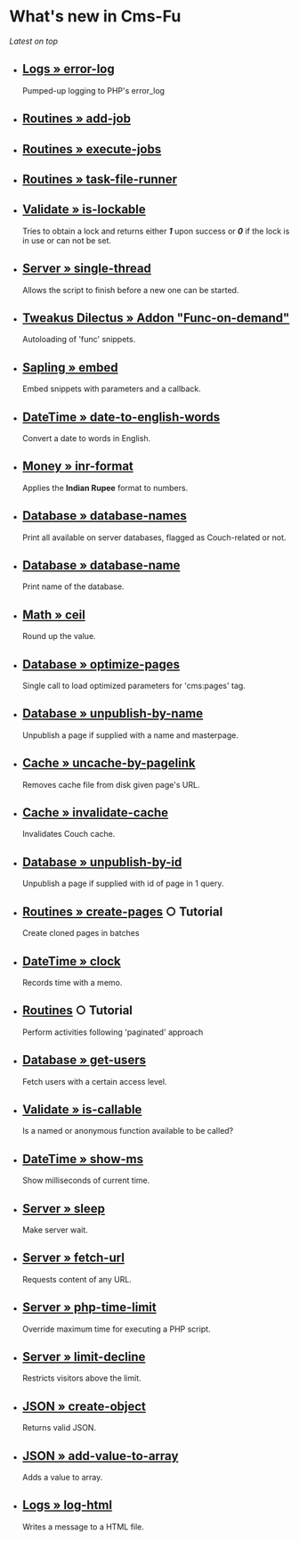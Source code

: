 # What's new in Cms-Fu

*Latest on top*

<!--
* ## [Generators &raquo; random-char-digit-sign-name](Generators/random-char-digit-sign-name)
   A few functions to get UTF-8 compliant random strings
-->
* ## [Logs &raquo; error-log](Logs/error-log)
   Pumped-up logging to PHP's error_log
* ## [Routines &raquo; add-job](Routines/add-job)
* ## [Routines &raquo; execute-jobs](Routines/execute-jobs)
* ## [Routines &raquo; task-file-runner](Routines/task-file-runner)
* ## [Validate &raquo; is-lockable](Validate/is-lockable)
   Tries to obtain a lock and returns either ***1*** upon success or ***0*** if the lock is in use or can not be set.
* ## [Server &raquo; single-thread](Server/single-thread)
   Allows the script to finish before a new one can be started.
* ## [**Tweakus Dilectus &raquo; Addon "Func-on-demand"**](https://github.com/trendoman/Tweakus-Dilectus/tree/main/anton.cms@ya.ru__func-on-demand)
   Autoloading of 'func' snippets.
* ## [**Sapling &raquo; embed**](Sapling/embed)
   Embed snippets with parameters and a callback.
* ## [**DateTime &raquo; date-to-english-words**](DateTime/date-to-english-words)
   Convert a date to words in English.
* ## [**Money &raquo; inr-format**](Money/inr-format)
   Applies the **Indian Rupee** format to numbers.
* ## [**Database &raquo; database-names**](Database/database-names)
   Print all available on server databases, flagged as Couch-related or not.
* ## [**Database &raquo; database-name**](Database/database-name)
   Print name of the database.
* ## [**Math &raquo; ceil**](Math/ceil)
   Round up the value.
* ## [**Database &raquo; optimize-pages**](Database/optimize-pages)
   Single call to load optimized parameters for 'cms:pages' tag.
* ## [**Database &raquo; unpublish-by-name**](Database/unpublish-by-name)
   Unpublish a page if supplied with a name and masterpage.
* ## [Cache &raquo; uncache-by-pagelink](Cache/uncache-by-pagelink)
   Removes cache file from disk given page's URL.
* ## [Cache &raquo; invalidate-cache](Cache/invalidate-cache)
   Invalidates Couch cache.
* ## [Database &raquo; unpublish-by-id](Database/unpublish-by-id)
   Unpublish a page if supplied with id of page in 1 query.
* ## [Routines &raquo; create-pages](Routines/tutorials/create-pages) ○ Tutorial
   Create cloned pages in batches
* ## [DateTime &raquo; clock](DateTime/clock)
   Records time with a memo.
* ## [Routines](Routines) ○ Tutorial
   Perform activities following 'paginated' approach
* ## [Database &raquo; get-users](Database/get-users)
   Fetch users with a certain access level.
* ## [Validate &raquo; is-callable](Validate/is-callable)
   Is a named or anonymous function available to be called?
* ## [DateTime &raquo; show-ms](DateTime/show-ms)
   Show milliseconds of current time.
* ## [Server &raquo; sleep](Server/sleep)
   Make server wait.
* ## [Server &raquo; fetch-url](Server/fetch-url)
   Requests content of any URL.
* ## [Server &raquo; php-time-limit](Server/php-time-limit)
   Override maximum time for executing a PHP script.
* ## [Server &raquo; limit-decline](Server/limit-decline)
   Restricts visitors above the limit.
* ## [JSON &raquo; create-object](JSON/create-object)
   Returns valid JSON.
* ## [JSON &raquo; add-value-to-array](JSON/add-value-to-array)
   Adds a value to array.
* ## [Logs &raquo; log-html](Logs/log-html)
   Writes a message to a HTML file.
